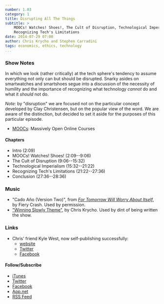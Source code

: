 ```yaml
---
number: 1.03
category: 1
title: Disrupting All The Things
subtitle: >
    MOOCs! Watches! Shoes!, The Cult of Disruption, Technological Imperialism,
    Recognizing Tech's Limitations
date: 2014-07-29 07:00
author: Chris Krycho and Stephen Carradini
tags: economics, ethics, technology
...
```


### Show Notes

In which we look (rather critically) at the tech sphere's tendency to assume
everything not only can but should be disrupted. Snarky asides on smartwatches
and smartshoes segue into a discussion of the necessity of humility and the
importance of recognizing what technology *cannot* do and what it *should* not
do.

*Note:* by "disruption" we are focused not on the particular concept developed
by Clay Christensen, but on the popular view of the word. We are aware of the
distinction, but decided to set it aside for the purposes of this particular
episode.

  - [MOOCs]\: Massively Open Online Courses

[MOOCs]: //en.wikipedia.org/wiki/Massive_open_online_course

#### Chapters

  - Intro (2:09)
  - MOOCs! Watches! Shoes! (2:09--9:06)
  - The Cult of Disruption (9:06--15:32)
  - Technological Imperialism (15:32--21:22)
  - Recognizing Tech's Limitations (21:22--27:36)
  - Conclusion (27:36--28:36)

### Music

  - "Cado Año (Version Two)", from [_For Tomorrow Will Worry About Itself_], by Fiery Crash. Used by permission.
  - ["Winning Slowly Theme"], by Chris Krycho. Used by dint of being written the show.

[_For Tomorrow Will Worry About Itself_]: //fierycrash.bandcamp.com/album/for-tomorrow-will-worry-about-itself-ep
["Winning Slowly Theme"]: //soundcloud.com/chriskrycho/winning-slowly

### Links

  - Chris' friend Kyle West, now self-publishing successfully:
      + [website](//kylewestwriter.wordpress.com/)
      + [Twitter](//twitter.com/kylewestwriter)
      + [Facebook](//www.facebook.com/kyledangerwest/about)

#### Follow/Subscribe

  - [iTunes](//itunes.apple.com/us/podcast/winning-slowly/id807603957?mt=2)
  - [Twitter](//www.twitter.com/winningslowly)
  - [Facebook](//www.facebook.com/winningslowlypodcast)
  - [App.net](//alpha.app.net/winningslowly)
  - [RSS Feed](//www.winningslowly.org/feed.xml)
